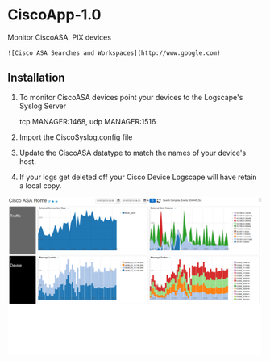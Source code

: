# CiscoApp-1.0 

Monitor CiscoASA, PIX devices 


	![Cisco ASA Searches and Workspaces](http://www.google.com) 


## Installation


1. To monitor CiscoASA devices point your devices to the Logscape's Syslog Server

	tcp MANAGER:1468,
	udp MANAGER:1516 

2. Import the CiscoSyslog.config file


3.  Update the CiscoASA datatype to match the names of your device's host. 

	

4.  If your logs get deleted off your Cisco Device Logscape will have retain a local copy.



![](docs/images/apphome.png)


